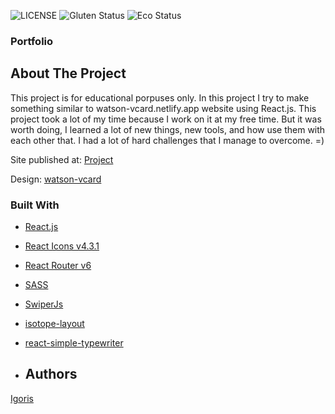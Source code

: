 ![LICENSE](https://img.shields.io/badge/license-MIT-blue.svg?style=flat-square)
![Gluten Status](https://img.shields.io/badge/Gluten-Free-green.svg)
![Eco Status](https://img.shields.io/badge/ECO-Friendly-green.svg)

### Portfolio

## About The Project

This project is for educational porpuses only.
In this project I try to make something similar to watson-vcard.netlify.app website using React.js.
This project took a lot of my time because I work on it at my free time.
But it was worth doing, I learned a lot of new things, new tools, and how use them with each other that.
I had a lot of hard challenges that I manage to overcome. =)

Site published at: [Project](https://igoris12.github.io/web-animation-project/)

Design: [watson-vcard](https://watson-vcard.netlify.app/index-dark-particles1.html)

### Built With

* [React.js](https://reactjs.org/)
* [React Icons v4.3.1 ](https://react-icons.github.io/react-icons/)
* [React Router v6](https://reactrouter.com/)
* [SASS](https://sass-lang.com/)
* [SwiperJs](https://swiperjs.com/)
* [isotope-layout](https://isotope.metafizzy.co/)
* [react-simple-typewriter](https://react-simple-typewriter.vercel.app/?path=/story/introduction--page)

* ## Authors

[Igoris](https://github.com/igoris12)

